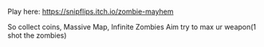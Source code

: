 Play here: https://snipflips.itch.io/zombie-mayhem

So collect coins, Massive Map, Infinite Zombies
Aim try to max ur weapon(1 shot the zombies)
